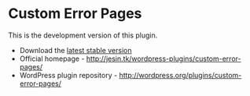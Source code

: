 Custom Error Pages
==================

This is the development version of this plugin.

* Download the [latest stable version](http://downloads.wordpress.org/plugin/custom-error-pages.latest-stable.zip)
* Official homepage - http://jesin.tk/wordpress-plugins/custom-error-pages/
* WordPress plugin repository - http://wordpress.org/plugins/custom-error-pages/
